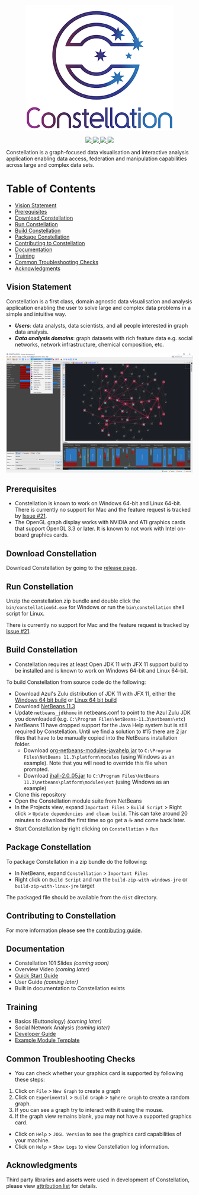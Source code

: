 <p align="center">
  <img src="./docs/constellation-logo.png"/>
</p>
<p align="center">
  <a href="https://travis-ci.com/constellation-app/constellation" alt="travis-ci">
    <img src="https://travis-ci.com/constellation-app/constellation.svg?branch=master"/>
  </a>
  <!--  <a href="https://sonarcloud.io/dashboard?id=constellation-app_constellation" alt="Quality Gate Status">
    <img src="https://sonarcloud.io/api/project_badges/measure?project=constellation-app_constellation&metric=alert_status"/>
  </a>    -->
  <a href="https://github.com/constellation-app/constellation/releases" alt="Release downloads">
    <img src="https://img.shields.io/github/downloads/constellation-app/constellation/total.svg"/>
  <a href="https://github.com/constellation-app/constellation/blob/master/CONTRIBUTING.md" alt="contributions welcome">
    <img src="https://img.shields.io/badge/contributions-welcome-brightgreen.svg"/>
  </a>
  <a href="https://github.com/constellation-app/constellation/blob/master/LICENSE" alt="license">
    <img src="https://img.shields.io/github/license/constellation-app/constellation.svg"/>
  </a>
</p>

Constellation is a graph-focused data visualisation and interactive analysis 
application enabling data access, federation and manipulation capabilities 
across large and complex data sets.

# Table of Contents

- [Vision Statement](#vision-statement)
- [Prerequisites](#prerequisites)
- [Download Constellation](#download-constellation)
- [Run Constellation](#run-constellation)
- [Build Constellation](#build-constellation)
- [Package Constellation](#package-constellation)
- [Contributing to Constellation](#contributing-to-constellation)
- [Documentation](#documentation)
- [Training](#training)
- [Common Troubleshooting Checks](#common-troubleshooting-checks)
- [Acknowledgments](#acknowledgments)

## Vision Statement

Constellation is a first class, domain agnostic data visualisation and analysis 
application enabling the user to solve large and complex data problems in a 
simple and intuitive way.

* ***Users***: data analysts, data scientists, and all people interested in 
graph data analysis.
* ***Data analysis domains***: graph datasets with rich feature data e.g. social 
networks, network infrastructure, chemical composition, etc.

![Constellation Application](docs/screenshot.png)

## Prerequisites

* Constellation is known to work on Windows 64-bit and Linux 64-bit. There is 
currently no support for Mac and the feature request is tracked by 
[Issue #21](https://github.com/constellation-app/constellation/issues/21).
* The OpenGL graph display works with NVIDIA and ATI graphics cards that support
OpenGL 3.3 or later. It is known to not work with Intel on-board graphics cards.

## Download Constellation

Download Constellation by going to the [release page](https://github.com/constellation-app/constellation/releases).

## Run Constellation

Unzip the constellation.zip bundle and double click the `bin/constellation64.exe` 
for Windows or run the `bin\constellation` shell script for Linux.

There is currently no support for Mac and the feature request is tracked by 
[Issue #21](https://github.com/constellation-app/constellation/issues/21).

## Build Constellation

* Constellation requires at least Open JDK 11 with JFX 11 support build to be 
installed and is known to work on Windows 64-bit and Linux 64-bit.

To build Constellation from source code do the following:

* Download Azul's Zulu distribution of JDK 11 with JFX 11, either the 
[Windows 64 bit build](https://cdn.azul.com/zulu/bin/zulu11.37.19-ca-fx-jdk11.0.6-win_x64.zip) 
or [Linux 64 bit build](https://cdn.azul.com/zulu/bin/zulu11.37.19-ca-fx-jdk11.0.6-linux_x64.tar.gz)
* Download [NetBeans 11.3](https://netbeans.apache.org/download/nb113/nb113.html)
* Update `netbeans_jdkhome` in netbeans.conf to point to the Azul Zulu JDK you downloaded (e.g. `C:\Program Files\NetBeans-11.3\netbeans\etc`)
* NetBeans 11 have dropped support for the Java Help system but is still required by Constellation. Until we find a solution to #15 there are 2 jar files that have to be manually copied into the NetBeans installation folder.
  * Download [org-netbeans-modules-javahelp.jar](https://github.com/constellation-app/third-party-dependencies/blob/master/NetBeans%20Help/org-netbeans-modules-javahelp.jar?raw=true) to `C:\Program Files\NetBeans 11.3\platform\modules` (using Windows as an example). Note that you will need to override this file when prompted.
  * Download [jhall-2.0_05.jar](https://github.com/constellation-app/third-party-dependencies/blob/master/NetBeans%20Help/jhall-2.0_05.jar?raw=true) to `C:\Program Files\NetBeans 11.3\netbeans\platform\modules\ext` (using Windows as an example)
* Clone this repository
* Open the Constellation module suite from NetBeans
* In the Projects view, expand `Important Files` > `Build Script` > Right click > 
`Update dependencies and clean build`. This can take around 20 minutes to download the first time so go get a :coffee: and come back later.
* Start Constellation by right clicking on `Constellation` > `Run`

## Package Constellation

To package Constellation in a zip bundle do the following:

* In NetBeans, expand `Constellation` > `Important Files`
* Right click on `Build Script` and run the `build-zip-with-windows-jre` or 
`build-zip-with-linux-jre` target

The packaged file should be available from the `dist` directory.

## Contributing to Constellation

For more information please see the [contributing guide](CONTRIBUTING.md).

## Documentation

* Constellation 101 Slides _(coming soon)_
* Overview Video _(coming later)_
* [Quick Start Guide](docs/Constellation_Quick_Start_Guide.pdf)
* User Guide _(coming later)_
* Built in documentation to Constellation exists

## Training

* Basics (Buttonology) _(coming later)_
* Social Network Analysis _(coming later)_
* [Developer Guide](https://github.com/constellation-app/constellation-training/blob/master/CONSTELLATION%20Developer%20Guide.pdf)
* [Example Module Template](https://github.com/constellation-app/constellation-module-example)

## Common Troubleshooting Checks

* You can check whether your graphics card is supported by following these steps:

1. Click on `File` > `New Graph` to create a graph
1. Click on `Experimental` > `Build Graph` > `Sphere Graph` to create a random graph.
1. If you can see a graph try to interact with it using the mouse.
1. If the graph view remains blank, you may not have a supported graphics card.

* Click on `Help` > `JOGL Version` to see the graphics card capabilities of your machine.
* Click on `Help` > `Show Logs` to view Constellation log information.

## Acknowledgments

Third party libraries and assets were used in development of Constellation, 
please view [attribution list](ATTRIBUTION.md) for details.

